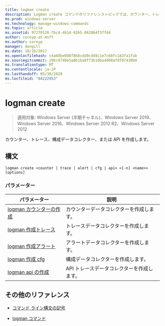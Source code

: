```yaml
---
title: logman create
description: Logman create コマンドのリファレンストピックでは、カウンター、トレース、構成データコレクター、または API を作成します。
ms.prod: windows-server
ms.technology: manage-windows-commands
ms.topic: article
ms.assetid: 972f0126-7bc4-4b14-9265-062864f3ffd4
author: coreyp-at-msft
ms.author: coreyp
manager: dongill
ms.date: 10/16/2017
ms.openlocfilehash: c4a68be098f868cdd9cd48c1e7c68fc183fa1fab
ms.sourcegitcommit: 29bc8740e5a8b1ba8f73b10ba4d08afdf07438b0
ms.translationtype: MT
ms.contentlocale: ja-JP
ms.lasthandoff: 05/30/2020
ms.locfileid: "84222953"
---
```

# <a name="logman-create"></a>logman create

> 適用対象: Windows Server (半期チャネル)、Windows Server 2019、Windows Server 2016、Windows Server 2012 R2、Windows Server 2012

カウンター、トレース、構成データコレクター、または API を作成します。

## <a name="syntax"></a>構文

```
logman create <counter | trace | alert | cfg | api> <[-n] <name>> [options]
```

### <a name="parameters"></a>パラメーター

| パラメーター | 説明 |
| --------- | ----------- |
| [logman カウンターの作成](logman-create-counter.md) | カウンターデータコレクターを作成します。 |
| [logman 作成トレース](logman-create-trace.md) | トレースデータコレクターを作成します。 |
| [logman 作成アラート](logman-create-alert.md) | アラートデータコレクターを作成します。 |
| [logman 作成 cfg](logman-create-cfg.md) | 構成データコレクターを作成します。 |
| [logman api の作成](logman-create-api.md) | API トレースデータコレクターを作成します。 |

## <a name="additional-references"></a>その他のリファレンス

- [コマンド ライン構文の記号](command-line-syntax-key.md)

- [logman コマンド](logman.md)